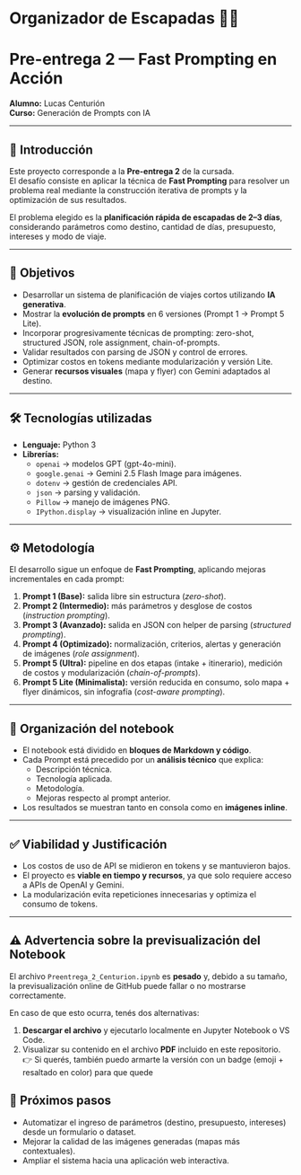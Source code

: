 # Organizador de Escapadas 🧳✨

# Pre-entrega 2 — Fast Prompting en Acción
**Alumno:** Lucas Centurión  
**Curso:** Generación de Prompts con IA  

---

## 📌 Introducción
Este proyecto corresponde a la **Pre-entrega 2** de la cursada.  
El desafío consiste en aplicar la técnica de **Fast Prompting** para resolver un problema real mediante la construcción iterativa de prompts y la optimización de sus resultados.  

El problema elegido es la **planificación rápida de escapadas de 2–3 días**, considerando parámetros como destino, cantidad de días, presupuesto, intereses y modo de viaje.  

---

## 🎯 Objetivos
- Desarrollar un sistema de planificación de viajes cortos utilizando **IA generativa**.  
- Mostrar la **evolución de prompts** en 6 versiones (Prompt 1 → Prompt 5 Lite).  
- Incorporar progresivamente técnicas de prompting: zero-shot, structured JSON, role assignment, chain-of-prompts.  
- Validar resultados con parsing de JSON y control de errores.  
- Optimizar costos en tokens mediante modularización y versión Lite.  
- Generar **recursos visuales** (mapa y flyer) con Gemini adaptados al destino.  

---

## 🛠️ Tecnologías utilizadas
- **Lenguaje:** Python 3  
- **Librerías:**  
  - `openai` → modelos GPT (gpt-4o-mini).  
  - `google.genai` → Gemini 2.5 Flash Image para imágenes.  
  - `dotenv` → gestión de credenciales API.  
  - `json` → parsing y validación.  
  - `Pillow` → manejo de imágenes PNG.  
  - `IPython.display` → visualización inline en Jupyter.  

---

## ⚙️ Metodología
El desarrollo sigue un enfoque de **Fast Prompting**, aplicando mejoras incrementales en cada prompt:  

1. **Prompt 1 (Base):** salida libre sin estructura (*zero-shot*).  
2. **Prompt 2 (Intermedio):** más parámetros y desglose de costos (*instruction prompting*).  
3. **Prompt 3 (Avanzado):** salida en JSON con helper de parsing (*structured prompting*).  
4. **Prompt 4 (Optimizado):** normalización, criterios, alertas y generación de imágenes (*role assignment*).  
5. **Prompt 5 (Ultra):** pipeline en dos etapas (intake + itinerario), medición de costos y modularización (*chain-of-prompts*).  
6. **Prompt 5 Lite (Minimalista):** versión reducida en consumo, solo mapa + flyer dinámicos, sin infografía (*cost-aware prompting*).  

---

## 📂 Organización del notebook
- El notebook está dividido en **bloques de Markdown y código**.  
- Cada Prompt está precedido por un **análisis técnico** que explica:  
  - Descripción técnica.  
  - Tecnología aplicada.  
  - Metodología.  
  - Mejoras respecto al prompt anterior.  
- Los resultados se muestran tanto en consola como en **imágenes inline**.  

---

## ✅ Viabilidad y Justificación
- Los costos de uso de API se midieron en tokens y se mantuvieron bajos.  
- El proyecto es **viable en tiempo y recursos**, ya que solo requiere acceso a APIs de OpenAI y Gemini.  
- La modularización evita repeticiones innecesarias y optimiza el consumo de tokens.  

---

## ⚠️ Advertencia sobre la previsualización del Notebook

El archivo `Preentrega_2_Centurion.ipynb` es **pesado** y, debido a su tamaño, la previsualización online de GitHub puede fallar o no mostrarse correctamente.  

En caso de que esto ocurra, tenés dos alternativas:  
1. **Descargar el archivo** y ejecutarlo localmente en Jupyter Notebook o VS Code.  
2. Visualizar su contenido en el archivo **PDF** incluido en este repositorio.  
👉 Si querés, también puedo armarte la versión con un badge (emoji + resaltado en color) para que quede

## 🚀 Próximos pasos
- Automatizar el ingreso de parámetros (destino, presupuesto, intereses) desde un formulario o dataset.  
- Mejorar la calidad de las imágenes generadas (mapas más contextuales).  
- Ampliar el sistema hacia una aplicación web interactiva.  


